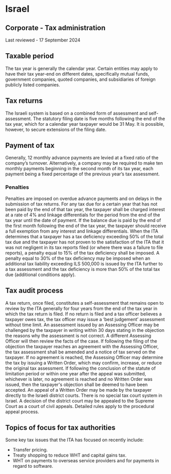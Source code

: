 # Israel
## Corporate - Tax administration
Last reviewed - 17 September 2024
## Taxable period
The tax year is generally the calendar year. Certain entities may apply to have their tax year-end on different dates, specifically mutual funds, government companies, quoted companies, and subsidiaries of foreign publicly listed companies.
## Tax returns
The Israeli system is based on a combined form of assessment and self-assessment.
The statutory filing date is five months following the end of the tax year, which for a calendar year taxpayer would be 31 May. It is possible, however, to secure extensions of the filing date.
## Payment of tax
Generally, 12 monthly advance payments are levied at a fixed ratio of the company’s turnover. Alternatively, a company may be required to make ten monthly payments beginning in the second month of its tax year, each payment being a fixed percentage of the previous year’s tax assessment.
### Penalties
Penalties are imposed on overdue advance payments and on delays in the submission of tax returns. For any tax due for a certain year that has not been paid by the end of that tax year, the taxpayer shall be charged interest at a rate of 4% and linkage differentials for the period from the end of the tax year until the date of payment. If the balance due is paid by the end of the first month following the end of the tax year, the taxpayer should receive a full exemption from any interest and linkage differentials.
When the ITA determines that a taxpayer has a tax deficiency exceeding 50% of the total tax due and the taxpayer has not proven to the satisfaction of the ITA that it was not negligent in its tax reports filed (or where there was a failure to file reports), a penalty equal to 15% of the tax deficiency shall be imposed.
A penalty equal to 30% of the tax deficiency may be imposed when an additional tax liability exceeding ILS 500,000 is issued by the ITA further to a tax assessment and the tax deficiency is more than 50% of the total tax due (additional conditions apply).
## Tax audit process
A tax return, once filed, constitutes a self-assessment that remains open to review by the ITA generally for four years from the end of the tax year in which the tax return is filed. If no return is filed and a tax officer believes a taxpayer owes tax, the tax officer may issue a ‘best judgement’ assessment without time limit.
An assessment issued by an Assessing Officer may be challenged by the taxpayer in writing within 30 days stating in the objection the reasons why the assessment is not correct. A different Assessing Officer will then review the facts of the case. If following the filing of the objection the taxpayer reaches an agreement with the Assessing Officer, the tax assessment shall be amended and a notice of tax served on the taxpayer. If no agreement is reached, the Assessing Officer may determine the tax by issuing a Written Order, which may confirm, increase, or reduce the original tax assessment. If following the conclusion of the statute of limitation period or within one year after the appeal was submitted, whichever is later, no agreement is reached and no Written Order was issued, then the taxpayer's objection shall be deemed to have been accepted.
An appeal of a Written Order may be made by the taxpayer directly to the Israeli district courts. There is no special tax court system in Israel. A decision of the district court may be appealed to the Supreme Court as a court of civil appeals.
Detailed rules apply to the procedural appeal process.
## Topics of focus for tax authorities
Some key tax issues that the ITA has focused on recently include:
  * Transfer pricing. 
  * Treaty shopping to reduce WHT and capital gains tax. 
  * WHT on payments to overseas service providers and for payments in regard to software. 


